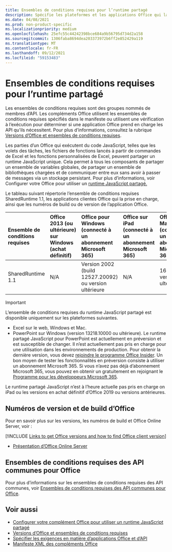 ```yaml
---
title: Ensembles de conditions requises pour l’runtime partagé
description: Spécifie les plateformes et les applications Office qui la prise en charge des API SharedRuntime.
ms.date: 04/08/2021
ms.prod: non-product-specific
ms.localizationpriority: medium
ms.openlocfilehash: 25efc55c44242398bce684a9b56795d734d2a158
ms.sourcegitcommit: 1306faba8694dea203373972b6ff2e852429a119
ms.translationtype: MT
ms.contentlocale: fr-FR
ms.lasthandoff: 09/12/2021
ms.locfileid: "59153483"
---
```

# <a name="shared-runtime-requirement-sets"></a>Ensembles de conditions requises pour l’runtime partagé

Les ensembles de conditions requises sont des groupes nommés de membres d’API. Les compléments Office utilisent les ensembles de conditions requises spécifiés dans le manifeste ou utilisent une vérification à l’exécution pour déterminer si une application Office prend en charge les API qu’ils nécessitent. Pour plus d’informations, consultez la rubrique [Versions d’Office et ensembles de conditions requises](../../develop/office-versions-and-requirement-sets.md).

Les parties d’un Office qui exécutent du code JavaScript, telles que les volets des tâches, les fichiers de fonctions lancés à partir de commandes de Excel et les fonctions personnalisées de Excel, peuvent partager un runtime JavaScript unique. Cela permet à tous les composants de partager un ensemble de variables globales, de partager un ensemble de bibliothèques chargées et de communiquer entre eux sans avoir à passer de messages via un stockage persistant. Pour plus d’informations, voir Configurer votre Office pour utiliser un [runtime JavaScript partagé.](../../develop/configure-your-add-in-to-use-a-shared-runtime.md)

Le tableau suivant répertorie l’ensemble de conditions requises SharedRuntime 1.1, les applications clientes Office qui la prise en charge, ainsi que les numéros de build ou de version de l’application Office.

|  Ensemble de conditions requises  |  Office 2013 (ou ultérieure) sur Windows<br>(achat définitif) | Office pour Windows<br>(connecté à un abonnement Microsoft 365)   |  Office sur iPad<br>(connecté à un abonnement Microsoft 365)  |  Office sur Mac<br>(connecté à un abonnement Microsoft 365)  | Office sur le web  | Office Online Server |
|:-----|:-----|:-----|:-----|:-----|:-----|:-----|
| SharedRuntime 1.1  | N/A | Version 2002 (build 12527.20092) ou version ultérieure | N/A | 16.35 ou version ultérieure | Février 2020 | N/A |

> [!IMPORTANT]
> L’ensemble de conditions requises du runtime JavaScript partagé est disponible uniquement sur les plateformes suivantes.
>
> - Excel sur le web, Windows et Mac.
> - PowerPoint sur Windows (version 13218.10000 ou ultérieure). Le runtime partagé JavaScript pour PowerPoint est actuellement en préversion et est susceptible de changer. Il n’est actuellement pas pris en charge pour une utilisation dans les environnements de production. Pour obtenir la dernière version, vous devez [rejoindre le programme Office Insider](https://insider.office.com/join). Un bon moyen de tester les fonctionnalités en préversion consiste à utiliser un abonnement Microsoft 365. Si vous n’avez pas déjà d’abonnement Microsoft 365, vous pouvez en obtenir un gratuitement en rejoignant le [Programme pour les développeurs Microsoft 365](https://developer.microsoft.com/office/dev-program).
>
> Le runtime partagé JavaScript n’est à l’heure actuelle pas pris en charge on iPad ou les versions en achat définitif d’Office 2019 ou versions antérieures.

## <a name="office-versions-and-build-numbers"></a>Numéros de version et de build d’Office

Pour en savoir plus sur les versions, les numéros de build et Office Online Server, voir :

[!INCLUDE [Links to get Office versions and how to find Office client version](../../includes/links-get-office-versions-builds.md)]
- [Présentation d’Office Online Server](/officeonlineserver/office-online-server-overview)

## <a name="office-common-api-requirement-sets"></a>Ensembles de conditions requises des API communes pour Office

Pour plus d’informations sur les ensembles de conditions requises des API communes, voir [Ensembles de conditions requises des API communes pour Office](office-add-in-requirement-sets.md).

## <a name="see-also"></a>Voir aussi

- [Configurer votre complément Office pour utiliser un runtime JavaScript partagé](../../develop/configure-your-add-in-to-use-a-shared-runtime.md)
- [Versions d’Office et ensembles de conditions requises](../../develop/office-versions-and-requirement-sets.md)
- [Spécifier les exigences en matière d’applications Office et d’API](../../develop/specify-office-hosts-and-api-requirements.md)
- [Manifeste XML des compléments Office](../../develop/add-in-manifests.md)
